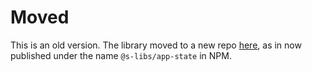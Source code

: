 # Moved

This is an old version. The library moved to a new repo [here](https://github.com/simontonsoftware/s-libs/tree/master/projects/app-state), as in now published under the name `@s-libs/app-state` in NPM.
